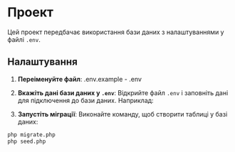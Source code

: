 # Проект

Цей проект передбачає використання бази даних з налаштуваннями у файлі `.env`.

## Налаштування

1. **Переіменуйте файл**:
   .env.example - .env

2. **Вкажіть дані бази даних у `.env`**:
   Відкрийте файл `.env` і заповніть дані для підключення до бази даних. Наприклад:

3. **Запустіть міграції**:
   Виконайте команду, щоб створити таблиці у базі даних:
```bash
php migrate.php
php seed.php